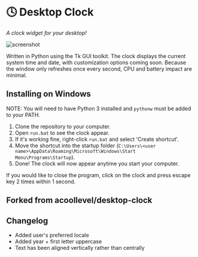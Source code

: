 # 🕓 Desktop Clock
*A clock widget for your desktop!*

![screenshot](screenshots/1.PNG)

Written in Python using the Tk GUI toolkit. The clock displays the current system time and date, with customization options coming soon. Because the window only refreshes once every second, CPU and battery impact are minimal.

## Installing on Windows

NOTE: You will need to have Python 3 installed and `pythonw` must be added to your PATH.

1. Clone the repository to your computer.
2. Open `run.bat` to see the clock appear.
3. If it's working fine, right-click `run.bat` and select 'Create shortcut'.
4. Move the shortcut into the startup folder (`C:\Users\<user name>\AppData\Roaming\Microsoft\Windows\Start Menu\Programs\Startup`).
5. Done! The clock will now appear anytime you start your computer.

If you would like to close the program, click on the clock and press escape key 2 times within 1 second.

## Forked from acoollevel/desktop-clock

## Changelog

- Added user's preferred locale
- Added year + first letter uppercase
- Text has been aligned vertically rather than centrally
